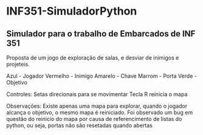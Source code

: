 # INF351-SimuladorPython

## Simulador para o trabalho de Embarcados de INF 351
Proposta de um jogo de exploração de salas, e desviar de inimigos e projeteis.

Azul - Jogador
Vermelho - Inimigo
Amarelo - Chave
Marrom - Porta
Verde - Objetivo

Controles:
  Setas direcionais para se movimentar
  Tecla R reinicia o mapa

Observações: 
  Existe apenas uma mapa para explorar, quando o jogador alcança o objetivo, o mesmo mapa é reiniciado. Foi observado um bug em questão do reinicio do mapa por causa de referencimento de listas do python, ou seja, portas não são resetadas quando abertas
